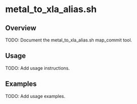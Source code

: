 # metal_to_xla_alias.sh

## Overview

TODO: Document the metal_to_xla_alias.sh map_commit tool.

## Usage

TODO: Add usage instructions.

## Examples

TODO: Add usage examples.